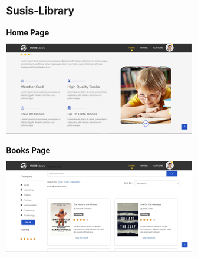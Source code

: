 # Susis-Library

## Home Page
![Home page](/public/images/home.png?raw=true "HomePage")

## Books Page
![Books page](/public/images/books.png?raw=true "BooksPage")
